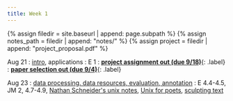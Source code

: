 ```yaml
---
title: Week 1
---
```



{% assign filedir = site.baseurl | append: page.subpath %} 
{% assign notes_path = filedir | append: "notes/" %} 
{% assign project = filedir | append: "project_proposal.pdf" %}

<!--  
Instructions:

INDENTATION COUNTS

Each day should be formatted exactly as follows

Date
: Lessons Covered
  : Reading List
    : In Class Presentations
: **Assignment/Announcement**{: .label}


To add a hyperlink for readings, do it as follows
  : [Example Paper](http://linktopaper.edu)

To make the hyperlink open in a new tab by default
  : [Example Paper](http://linktopaper.edu){:target=_"blank"}

The announcement can be made red for due dates as follows
: **Assignment Due**{: .label .label-red }

8/26 intro
8/28 data

-->

Aug 21
: [intro]({{site.baseurl}}assets/files/intro.pdf), applications
  : E 1
: [**project assignment out (due 9/18)**]({{site.baseurl}}assets/files/project.pdf){: .label}
: [**paper selection out (due 9/4)**](https://docs.google.com/forms/d/e/1FAIpQLScutjF0Xb2qKLs0m5pTWZYBIFNjmfmm7JXfEubMUeNlrEKqLw/viewform?usp=sf_link){: .label}

Aug 23
: [data processing. data resources, evaluation, annotation]({{site.baseurl}}assets/files/data.pdf)
  : E 4.4-4.5, JM 2, 4.7-4.9, [Nathan Schneider's unix notes](https://github.com/nschneid/unix-text-commands), 
  [Unix for poets](https://www.cs.upc.edu/~padro/Unixforpoets.pdf), 
  [sculpting text](http://matt.might.net/articles/sculpting-text/)

